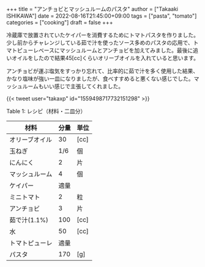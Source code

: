 +++
title = "アンチョビとマッシュルームのパスタ"
author = ["Takaaki ISHIKAWA"]
date = 2022-08-16T21:45:00+09:00
tags = ["pasta", "tomato"]
categories = ["cooking"]
draft = false
+++

冷蔵庫で放置されていたケイパーを消費するためにトマトパスタを作りました。少し前からチャレンジしている茹で汁を使ったソース多めのパスタの応用で、トマトピューレベースにマッシュルームとアンチョビを加えてみました。最後に追いオイルをしたので結果45[cc]くらいオリーブオイルを入れていると思います。  

アンチョビが運ぶ塩気をすっかり忘れて、比率的に茹で汁を多く使用した結果、かなり塩味が強い一皿になりましたが、食べすすめると悪くない感じでした。マッシュルームもいい感じで主張してくれました。  

{{< tweet user="takaxp" id="1559498717732151298" >}}  

<div class="table-caption">
  <span class="table-number">Table 1</span>:
  レシピ（材料・二皿分）
</div>

| 材料      | 分量 | 単位 |
|---------|----|----|
| オリーブオイル | 30  | [cc] |
| 玉ねぎ    | 1/6 | 個   |
| にんにく  | 2   | 片   |
| マッシュルーム | 4   | 個   |
| ケイパー  | 適量 |      |
| ミニトマト | 2   | 粒   |
| アンチョビ | 3   | 片   |
| 茹で汁(1.1%) | 100 | [cc] |
| 水        | 50  | [cc] |
| トマトピューレ | 適量 |      |
| パスタ    | 170 | [g]  |

